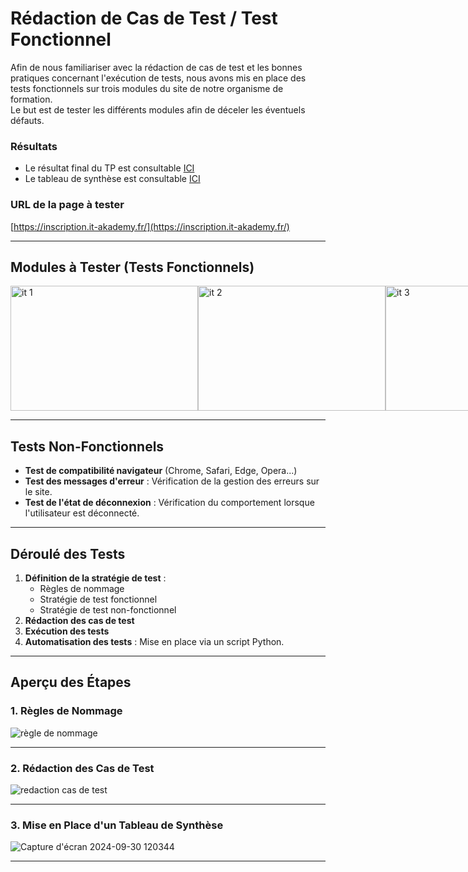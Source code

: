 # Rédaction de Cas de Test / Test Fonctionnel

Afin de nous familiariser avec la rédaction de cas de test et les bonnes pratiques concernant l'exécution de tests, nous avons mis en place des tests fonctionnels sur trois modules du site de notre organisme de formation.  
Le but est de tester les différents modules afin de déceler les éventuels défauts.

### Résultats
- Le résultat final du TP est consultable [ICI](https://docs.google.com/document/d/1vI5JxGKx1jrLjcEfJl8qr3uH3XB2AuanOvYpOkJeO1w/edit)
- Le tableau de synthèse est consultable [ICI](https://docs.google.com/spreadsheets/d/1aA-Ja7k0X32QP9de1RDb1nQrjWDv9Zh2IIMYlnGd0h0/pubhtml?gid=0&single=true)

### URL de la page à tester
[https://inscription.it-akademy.fr/](https://inscription.it-akademy.fr/)

---

## Modules à Tester (Tests Fonctionnels)

<div style="display: flex; justify-content: space-between;">
  <img src="https://github.com/user-attachments/assets/8f8de54c-f680-4f8f-b667-df121406eb76" alt="it 1" width="300px" height="200px" />
  <img src="https://github.com/user-attachments/assets/b8a0fe56-a97a-481e-acde-f809c3676aad" alt="it 2" width="300px" height="200px" />
  <img src="https://github.com/user-attachments/assets/94d01e9e-f14c-4da7-8961-702059cb6b7a" alt="it 3" width="300px" height="200px" />
</div>




---

## Tests Non-Fonctionnels
- **Test de compatibilité navigateur** (Chrome, Safari, Edge, Opera...)
- **Test des messages d'erreur** : Vérification de la gestion des erreurs sur le site.
- **Test de l'état de déconnexion** : Vérification du comportement lorsque l'utilisateur est déconnecté.

---

## Déroulé des Tests
1. **Définition de la stratégie de test** :
   - Règles de nommage
   - Stratégie de test fonctionnel
   - Stratégie de test non-fonctionnel
2. **Rédaction des cas de test**
3. **Exécution des tests**
4. **Automatisation des tests** : Mise en place via un script Python.

---

## Aperçu des Étapes

### 1. Règles de Nommage

![règle de nommage](https://github.com/user-attachments/assets/fc011198-169a-4130-9679-8f879cfc1cf7)

---

### 2. Rédaction des Cas de Test

![redaction cas de test](https://github.com/user-attachments/assets/d89506f8-7228-45ac-a229-1cedc4e21682)

---

### 3. Mise en Place d'un Tableau de Synthèse

![Capture d'écran 2024-09-30 120344](https://github.com/user-attachments/assets/40f559d8-61e9-4076-a16b-37b2eed9f6f0)

---


